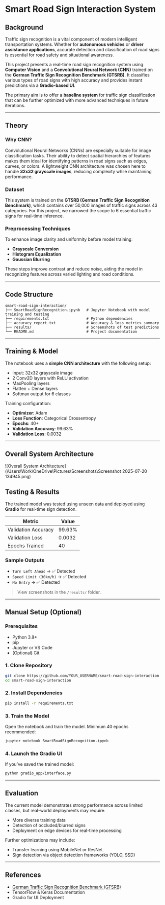 
# Smart Road Sign Interaction System

## Background

Traffic sign recognition is a vital component of modern intelligent transportation systems. Whether for **autonomous vehicles** or **driver assistance applications**, accurate detection and classification of road signs is essential for road safety and situational awareness.

This project presents a real-time road sign recognition system using **Computer Vision** and a **Convolutional Neural Network (CNN)** trained on the **German Traffic Sign Recognition Benchmark (GTSRB)**. It classifies various types of road signs with high accuracy and provides instant predictions via a **Gradio-based UI**.

The primary aim is to offer a **baseline system** for traffic sign classification that can be further optimized with more advanced techniques in future iterations.

---

## Theory

### Why CNN?

Convolutional Neural Networks (CNNs) are especially suitable for image classification tasks. Their ability to detect spatial hierarchies of features makes them ideal for identifying patterns in road signs such as edges, curves, or colors. A lightweight CNN architecture was chosen here to handle **32x32 grayscale images**, reducing complexity while maintaining performance.

### Dataset

This system is trained on the **GTSRB (German Traffic Sign Recognition Benchmark)**, which contains over 50,000 images of traffic signs across 43 categories. For this project, we narrowed the scope to 6 essential traffic signs for real-time inference.

### Preprocessing Techniques

To enhance image clarity and uniformity before model training:
- **Grayscale Conversion**
- **Histogram Equalization**
- **Gaussian Blurring**

These steps improve contrast and reduce noise, aiding the model in recognizing features across varied lighting and road conditions.

---

## Code Structure

```
smart-road-sign-interaction/
├── SmartRoadSignRecognition.ipynb   # Jupyter Notebook with model training and testing
├── requirements.txt                 # Python dependencies
├── accuracy_report.txt              # Accuracy & loss metrics summary
├── results/                         # Screenshots of test predictions
└── README.md                        # Project documentation
```

---

## Training & Model

The notebook uses a **simple CNN architecture** with the following setup:

- Input: 32x32 grayscale image
- 2 Conv2D layers with ReLU activation
- MaxPooling layers
- Flatten + Dense layers
- Softmax output for 6 classes

Training configuration:
- **Optimizer**: Adam
- **Loss Function**: Categorical Crossentropy
- **Epochs**: 40+
- **Validation Accuracy**: 99.63%
- **Validation Loss**: 0.0032

---

## Overall System Architecture
![Overall System Architecture](\Users\Work\OneDrive\Pictures\Screenshots\Screenshot 2025-07-20 134945.png)

## Testing & Results

The trained model was tested using unseen data and deployed using **Gradio** for real-time sign detection.

| Metric              | Value       |
|---------------------|-------------|
| Validation Accuracy | 99.63%      |
| Validation Loss     | 0.0032      |
| Epochs Trained      | 40          |

### Sample Outputs

- `Turn Left Ahead` → ✅ Detected
- `Speed Limit (30km/h)` → ✅ Detected
- `No Entry` → ✅ Detected

> View screenshots in the `/results/` folder.

---

## Manual Setup (Optional)

### Prerequisites
- Python 3.8+
- pip
- Jupyter or VS Code
- (Optional) Git

### 1. Clone Repository

```bash
git clone https://github.com/YOUR_USERNAME/smart-road-sign-interaction.git
cd smart-road-sign-interaction
```

### 2. Install Dependencies

```bash
pip install -r requirements.txt
```

### 3. Train the Model

Open the notebook and train the model. Minimum 40 epochs recommended:
```bash
jupyter notebook SmartRoadSignRecognition.ipynb
```

### 4. Launch the Gradio UI

If you’ve saved the trained model:
```bash
python gradio_app/interface.py
```

---

## Evaluation

The current model demonstrates strong performance across limited classes, but real-world deployments may require:

- More diverse training data
- Detection of occluded/blurred signs
- Deployment on edge devices for real-time processing

Further optimizations may include:
- Transfer learning using MobileNet or ResNet
- Sign detection via object detection frameworks (YOLO, SSD)

---

## References

- [German Traffic Sign Recognition Benchmark (GTSRB)](https://benchmark.ini.rub.de/?section=gtsrb&subsection=news)
- TensorFlow & Keras Documentation
- Gradio for UI Deployment
